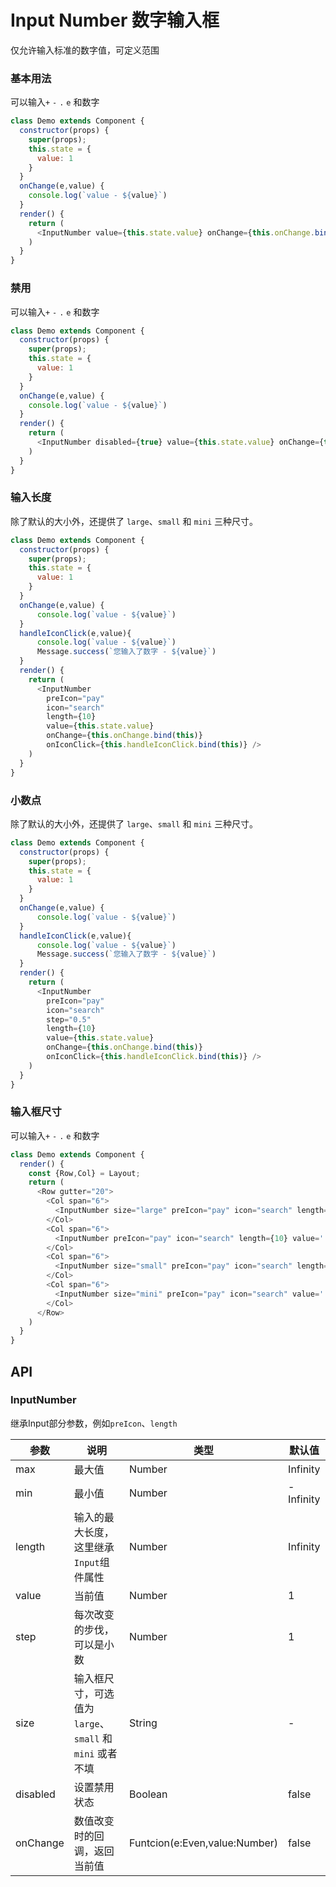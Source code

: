 Input Number 数字输入框
===

仅允许输入标准的数字值，可定义范围

### 基本用法

<!--DemoStart--> 
可以输入`+` `-` `.` `e` 和数字
```js
class Demo extends Component {
  constructor(props) {
    super(props);
    this.state = {
      value: 1
    }
  }
  onChange(e,value) {
    console.log(`value - ${value}`)
  }
  render() {
    return (
      <InputNumber value={this.state.value} onChange={this.onChange.bind(this)} min="5" max="10"></InputNumber>
    )
  }
}
```
<!--End-->

### 禁用

<!--DemoStart--> 
可以输入`+` `-` `.` `e` 和数字
```js
class Demo extends Component {
  constructor(props) {
    super(props);
    this.state = {
      value: 1
    }
  }
  onChange(e,value) {
    console.log(`value - ${value}`)
  }
  render() {
    return (
      <InputNumber disabled={true} value={this.state.value} onChange={this.onChange.bind(this)} min="5" max="10"></InputNumber>
    )
  }
}
```
<!--End-->

### 输入长度

<!--DemoStart--> 
除了默认的大小外，还提供了 `large`、`small` 和 `mini` 三种尺寸。
```js
class Demo extends Component {
  constructor(props) {
    super(props);
    this.state = {
      value: 1
    }
  }
  onChange(e,value) {
      console.log(`value - ${value}`)
  }
  handleIconClick(e,value){
      console.log(`value - ${value}`)
      Message.success(`您输入了数字 - ${value}`)
  }
  render() {
    return (
      <InputNumber 
        preIcon="pay" 
        icon="search" 
        length={10} 
        value={this.state.value} 
        onChange={this.onChange.bind(this)}
        onIconClick={this.handleIconClick.bind(this)} />
    )
  }
}
```
<!--End-->

### 小数点

<!--DemoStart--> 
除了默认的大小外，还提供了 `large`、`small` 和 `mini` 三种尺寸。
```js
class Demo extends Component {
  constructor(props) {
    super(props);
    this.state = {
      value: 1
    }
  }
  onChange(e,value) {
      console.log(`value - ${value}`)
  }
  handleIconClick(e,value){
      console.log(`value - ${value}`)
      Message.success(`您输入了数字 - ${value}`)
  }
  render() {
    return (
      <InputNumber 
        preIcon="pay" 
        icon="search" 
        step="0.5"
        length={10} 
        value={this.state.value} 
        onChange={this.onChange.bind(this)}
        onIconClick={this.handleIconClick.bind(this)} />
    )
  }
}
```
<!--End-->

### 输入框尺寸

<!--DemoStart--> 
可以输入`+` `-` `.` `e` 和数字
```js
class Demo extends Component {
  render() {
    const {Row,Col} = Layout;
    return (
      <Row gutter="20">
        <Col span="6">
          <InputNumber size="large" preIcon="pay" icon="search" length={10} value=''/>
        </Col>
        <Col span="6">
          <InputNumber preIcon="pay" icon="search" length={10} value=''/>
        </Col>
        <Col span="6">
          <InputNumber size="small" preIcon="pay" icon="search" length={10} value=''/>
        </Col>
        <Col span="6">
          <InputNumber size="mini" preIcon="pay" icon="search" value=''/>
        </Col>
      </Row>
    )
  }
}
```
<!--End-->

## API

### InputNumber

继承Input部分参数，例如`preIcon`、`length`

| 参数 | 说明 | 类型 | 默认值 |
|--------- |-------- |--------- |-------- |
| max | 最大值 | Number | Infinity |
| min | 最小值 | Number | -Infinity |
| length | 输入的最大长度，这里继承`Input`组件属性 | Number | Infinity |
| value | 当前值 | Number | 1 |
| step | 每次改变的步伐，可以是小数 | Number |  1 |
| size | 输入框尺寸，可选值为 `large`、`small` 和 `mini` 或者不填 | String | - |
| disabled | 设置禁用状态 | Boolean | false |
| onChange | 数值改变时的回调，返回当前值 | Funtcion(e:Even,value:Number) | false |